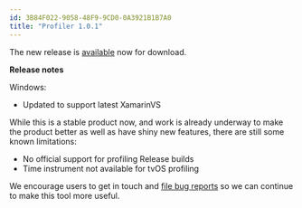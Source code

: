 ```yaml
---
id: 3B84F022-9058-48F9-9CD0-0A3921B1B7A0
title: "Profiler 1.0.1"
---
```


The new release is [available](http://xamarin.com/profiler) now for download.

**Release notes**

Windows:

* Updated to support latest XamarinVS


While this is a stable product now, and work is already underway to make the product better as well as
have shiny new features, there are still some known limitations:

* No official support for profiling Release builds
* Time instrument not available for tvOS profiling

We encourage users to get in touch and [file bug reports](https://bugzilla.xamarin.com/enter_bug.cgi?product=Profiler) so we can continue to make this tool more useful.

